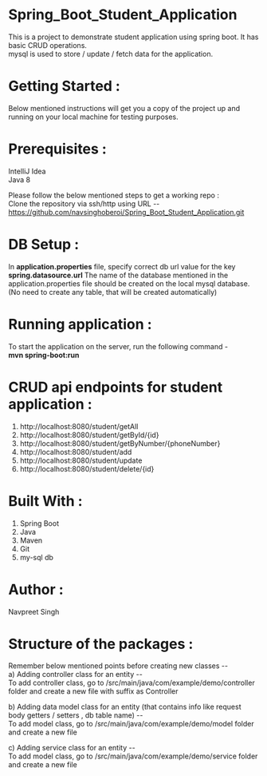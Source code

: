 # Spring_Boot_Student_Application
This is a project to demonstrate student application using spring boot. It has basic CRUD operations.                                         
mysql is used to store / update / fetch data for the application.

# Getting Started :
Below mentioned instructions will get you a copy of the project up and running on your local machine for testing purposes.

# Prerequisites :
IntelliJ Idea                                                                                                                                                                                  
Java 8                                                                                                                                                                  

Please follow the below mentioned steps to get a working repo :                                                       
Clone the repository via ssh/http using URL --                                                                                      
https://github.com/navsinghoberoi/Spring_Boot_Student_Application.git

# DB Setup :                                           
In **application.properties** file, specify correct db url value for the key **spring.datasource.url**
The name of the database mentioned in the application.properties file should be created on the local mysql database. 
(No need to create any table, that will be created automatically)

# Running application :
To start the application on the server, run the following command -                                                                                                                                     
**mvn spring-boot:run**

# CRUD api endpoints for student application :
1. http://localhost:8080/student/getAll
2. http://localhost:8080/student/getById/{id}
3. http://localhost:8080/student/getByNumber/{phoneNumber}
4. http://localhost:8080/student/add
5. http://localhost:8080/student/update
6. http://localhost:8080/student/delete/{id}

# Built With :
1. Spring Boot
2. Java
3. Maven
4. Git
5. my-sql db

# Author :
Navpreet Singh

# Structure of the packages :
Remember below mentioned points before creating new classes --       
a) Adding controller class for an entity --                                                           
To add controller class, go to /src/main/java/com/example/demo/controller folder and create a new file with suffix as Controller

b) Adding data model class for an entity (that contains info like request body getters / setters , db table name) --                                                              
To add model class, go to /src/main/java/com/example/demo/model folder and create a new file

c) Adding service class for an entity --                                                              
To add model class, go to /src/main/java/com/example/demo/service folder and create a new file
